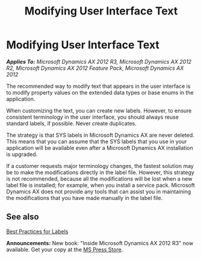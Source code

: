 ﻿---
title: Modifying User Interface Text
TOCTitle: Modifying User Interface Text
ms:assetid: 8dca2d41-f950-4212-a2d2-bd0097d5ccee
ms:mtpsurl: https://msdn.microsoft.com/en-us/library/Aa678556(v=AX.60)
ms:contentKeyID: 35246448
ms.date: 05/18/2015
mtps_version: v=AX.60
---

# Modifying User Interface Text 


_**Applies To:** Microsoft Dynamics AX 2012 R3, Microsoft Dynamics AX 2012 R2, Microsoft Dynamics AX 2012 Feature Pack, Microsoft Dynamics AX 2012_

The recommended way to modify text that appears in the user interface is to modify property values on the extended data types or base enums in the application.

When customizing the text, you can create new labels. However, to ensure consistent terminology in the user interface, you should always reuse standard labels, if possible. Never create duplicates.

The strategy is that SYS labels in Microsoft Dynamics AX are never deleted. This means that you can assume that the SYS labels that you use in your application will be available even after a Microsoft Dynamics AX installation is upgraded.

If a customer requests major terminology changes, the fastest solution may be to make the modifications directly in the label file. However, this strategy is not recommended, because all the modifications will be lost when a new label file is installed; for example, when you install a service pack. Microsoft Dynamics AX does not provide any tools that can assist you in maintaining the modifications that you have made manually in the label file.

## See also

[Best Practices for Labels](best-practices-for-labels.md)

  
**Announcements:** New book: "Inside Microsoft Dynamics AX 2012 R3" now available. Get your copy at the [MS Press Store](https://www.microsoftpressstore.com/store/inside-microsoft-dynamics-ax-2012-r3-9780735685109).

